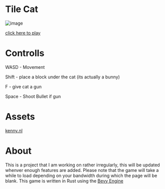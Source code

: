 # Tile Cat
![image](https://github.com/Rexcrazy804/tile-cat-web/assets/37258415/88765c4e-3043-4976-8f1c-de18998e7f79)

[click here to play](https://rexcrazy804.github.io/tile-cat-web/)

# Controlls
WASD - Movement

Shift - place a block under the cat (its actually a bunny)

F - give cat a gun

Space - Shoot Bullet if gun

# Assets
[kenny.nl](https://kenney.nl/)

# About
This is a project that I am working on rather irregularly, this will be updated whenver enough features are added. Please note that the game will take a while to load depending on your bandwidth during which the page will be blank.
This game is written in Rust using the [Bevy Engine](https://github.com/bevyengine/bevy)
